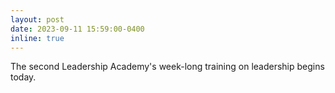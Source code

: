 ```yaml
---
layout: post
date: 2023-09-11 15:59:00-0400
inline: true
---
```


The second Leadership Academy's week-long training on leadership begins today. 